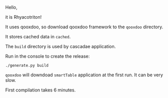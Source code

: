 Hello,

it is Rhyacotriton!

It uses qooxdoo, so download qooxdoo framework to the `qooxdoo` directory.

It stores cached data in `cached`.

The `build` directory is used by cascadae application.

Run in the console to create the release:

```
./generate.py build
```

`qooxdoo` will downdoad `smartTable` application at the first run. It can be very slow.

First compilation takes 6 minutes.
